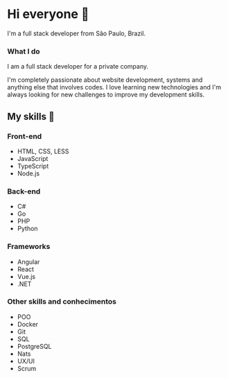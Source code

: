 # Hi everyone :wave:

I'm a full stack developer from São Paulo, Brazil.

### What I do


I am a full stack developer for a private company.

I'm completely passionate about website development, systems and anything else that involves codes. I love learning new technologies and I'm always looking for new challenges to improve my development skills.

## My skills 📜

### Front-end

- HTML, CSS, LESS
- JavaScript
- TypeScript
- Node.js 
  
### Back-end

- C#
- Go
- PHP
- Python

### Frameworks

- Angular
- React
- Vue.js
- .NET

### Other skills and conhecimentos

- POO
- Docker
- Git
- SQL
- PostgreSQL
- Nats
- UX/UI
- Scrum

